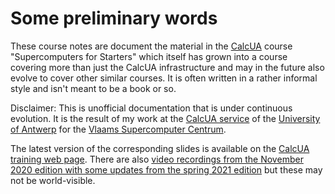 # Some preliminary words

These course notes are document the material in the [CalcUA](https://hpc.uantwerpen.be)
course "Supercomputers for Starters" which itself has grown into a course covering more
than just the CalcUA infrastructure and may in the future also evolve to cover other similar courses.
It is often written in a rather informal style and isn't meant to be a book or so.

Disclaimer: This is unofficial documentation that is under continuous evolution. 
It is the result of my work at the 
[CalcUA service](https://hpc.uantwerpen.be)
of the [University of Antwerp](https://www.uantwerpen.be/) for the 
[Vlaams Supercomputer Centrum](https://vscentrum.be/). 

The latest version of the corresponding slides is available on the
[CalcUA training web page](https://www.uantwerpen.be/en/core-facilities/calcua/training/).
There are also [video recordings from the November 2020 edition with some
updates from the spring 2021 edition](https://www.uantwerpen.be/en/core-facilities/calcua/support/recordings/)
but these may not be world-visible.


<!--
## About the structure of the notes

Colour coding and boxes in the material:

!!! remark
    This is a remark: Some additional information that may be nice to read. or some
    additional information that you may want to have a look at.

!!! Note
    Just a quick note on the side, but do have a look at it.

!!! audience
    A box telling you who this part of the notes is written for, or why it would be
    good to read it even if you think you don't need it.

!!! vscentrum
    This is used to point to material that is very specific to the VSC.

!!! example
    An example to make the material clearer or to try something out.

!!! exercise
    An exercise

!!! solution
    The solution to the exercise. You will have to click on the box to see the solution.

!!! bug
    This is a discussion about a bug.

!!! nice-to-know
    This is a little fact which is nice-to-know but not necessary to understand the
    material.

!!! intermediate
    Information that may not be useful to every LUMI user, but if you are the kind of
    person who likes to explore manuals and try out things that we did not discuss
    in the course, you may want to read this...

!!! advanced
    Similar to the intermediate material, but it requires even more technical skills to
    understand this stuff.

!!! technical
    Material specific to readers with very technical interests.
-->
